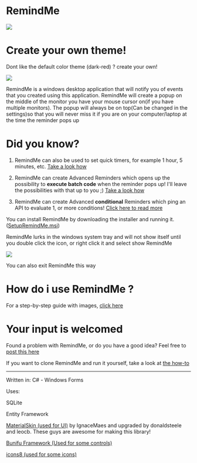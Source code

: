# RemindMe

![](https://i.imgur.com/9WJtbYV.gif)


# Create your own theme!

Dont like the default color theme (dark-red) ? create your own! 

![](https://i.imgur.com/jwrixtR.png)

RemindMe is a windows desktop application that will notify you of events that you created using this application. RemindMe will create a popup on the middle of the monitor you have your mouse cursor on(if you have multiple monitors). The popup will always be on top(Can be changed in the settings)so that you will never miss it if you are on your computer/laptop at the time the reminder pops up

# Did you know?

1) RemindMe can also be used to set quick timers, for example 1 hour, 5 minutes, etc. [Take a look how](https://github.com/Stefangansevles/RemindMe/blob/master/How%20to%20Use%20RemindMe.md#did-you-know--timers)

2) RemindMe can create Advanced Reminders which opens up the possibility to **execute batch code** when the reminder pops up! I'll leave the possibilities with that up to you ;) [Take a look how](https://github.com/Stefangansevles/RemindMe/blob/master/How%20to%20Advanced%20Reminders.md#2-windows-batch-script-code)

3) RemindMe can create Advanced **conditional** Reminders which ping an API to evaluate 1, or more conditions! [Click here to read more](https://github.com/Stefangansevles/RemindMe/blob/master/How%20to%20Advanced%20Reminders.md#1-api-support)

You can install RemindMe by downloading the installer and running it. ([SetupRemindMe.msi](https://github.com/Stefangansevles/RemindMe/blob/master/SetupRemindMe.msi))

RemindMe lurks in the windows system tray and will not show itself until you double click the icon, or right click it and select show RemindMe


![](https://i.imgur.com/BZv2sSJ.png)

You can also exit RemindMe this way

# How do i use RemindMe ?

For a step-by-step guide with images, [click here](https://github.com/Stefangansevles/RemindMe/blob/master/How%20to%20Use%20RemindMe.md)

# Your input is welcomed
Found a problem with RemindMe, or do you have a good idea? Feel free to [post this here](https://github.com/Stefangansevles/RemindMe/issues)


If you want to clone RemindMe and run it yourself, take a look at [the how-to](https://github.com/Stefangansevles/RemindMe/blob/master/How%20to%20Run%20RemindMe%20locally.md)


--------------------------------------------------------------------------------------------------------------------------------------

Written in: C# - Windows Forms

Uses: 

SQLite

Entity Framework

[MaterialSkin (used for UI)](https://github.com/IgnaceMaes/MaterialSkin) by IgnaceMaes and upgraded by donaldsteele and leocb. These guys are awesome for making this library!

[Bunifu Framework (Used for some controls)](https://bunifuframework.com/)

[icons8 (used for some icons)](https://icons8.com)
